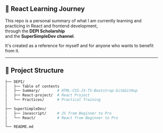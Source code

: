 ## 🚀 React Learning Journey

This repo is a personal summary of what I am currently learning and practicing in React and frontend development,  
through the **DEPI Scholarship**  
and the **SuperSimpleDev channel**.

It's created as a reference for myself and for anyone who wants to benefit from it.

---

## 📂 Project Structure

```bash
├── DEPI/
│   ├── Table of contents
│   ├── Summary/        # HTML-CSS-JS-TS-Bootstrap-Git&GitHup 
│   ├── React-project/  # React Project
│   └── Practices/      # Practical Training
│
├── SuperSimpleDev/
│   ├── Javascript/     # JS from Beginner to Pro
│   └── React/          # React from Beginner to Pro
│
└── README.md
